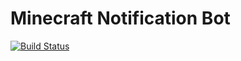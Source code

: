 # Minecraft Notification Bot
[![Build Status](https://travis-ci.com/imedvedko/minecraft-notification-bot.svg?branch=master)](https://travis-ci.com/imedvedko/minecraft-notification-bot)